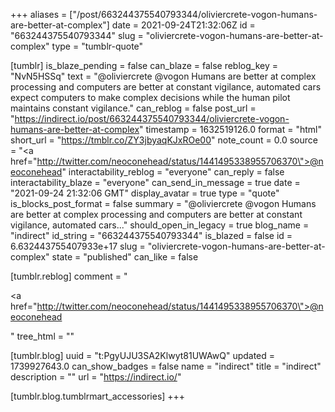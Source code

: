 +++
aliases = ["/post/663244375540793344/oliviercrete-vogon-humans-are-better-at-complex"]
date = 2021-09-24T21:32:06Z
id = "663244375540793344"
slug = "oliviercrete-vogon-humans-are-better-at-complex"
type = "tumblr-quote"

[tumblr]
is_blaze_pending = false
can_blaze = false
reblog_key = "NvN5HSSq"
text = "@oliviercrete @vogon Humans are better at complex processing and computers are better at constant vigilance, automated cars expect computers to make complex decisions while the human pilot maintains constant vigilance."
can_reblog = false
post_url = "https://indirect.io/post/663244375540793344/oliviercrete-vogon-humans-are-better-at-complex"
timestamp = 1632519126.0
format = "html"
short_url = "https://tmblr.co/ZY3jbyaqKJxROe00"
note_count = 0.0
source = "<a href=\"http://twitter.com/neoconehead/status/1441495338955706370\">@neoconehead</a>"
interactability_reblog = "everyone"
can_reply = false
interactability_blaze = "everyone"
can_send_in_message = true
date = "2021-09-24 21:32:06 GMT"
display_avatar = true
type = "quote"
is_blocks_post_format = false
summary = "@oliviercrete @vogon Humans are better at complex processing and computers are better at constant vigilance, automated cars..."
should_open_in_legacy = true
blog_name = "indirect"
id_string = "663244375540793344"
is_blazed = false
id = 6.632443755407933e+17
slug = "oliviercrete-vogon-humans-are-better-at-complex"
state = "published"
can_like = false

[tumblr.reblog]
comment = "<p><a href=\"http://twitter.com/neoconehead/status/1441495338955706370\">@neoconehead</a></p>"
tree_html = ""

[tumblr.blog]
uuid = "t:PgyUJU3SA2Klwyt81UWAwQ"
updated = 1739927643.0
can_show_badges = false
name = "indirect"
title = "indirect"
description = ""
url = "https://indirect.io/"

[tumblr.blog.tumblrmart_accessories]
+++
